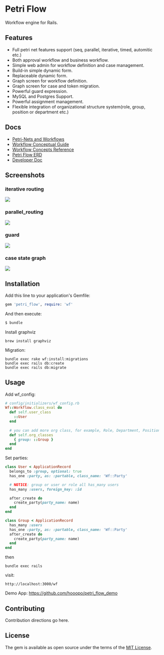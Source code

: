 # Petri Flow

Workflow engine for Rails.

## Features
* Full petri net features support (seq, parallel, iterative, timed, automitic etc.)
* Both approval workflow and business workflow.
* Simple web admin for workflow definition and case management.
* Build-in simple dynamic form.
* Replaceable dynamic form.
* Graph screen for workflow definition.
* Graph screen for case and token migration.
* Powerful guard expression.
* MySQL and Postgres Support.
* Powerful assignment management.
* Flexible integration of organizational structure system(role, group, position or department etc.)

## Docs

* [Petri-Nets and Workflows](https://hooopo.gitbook.io/petri-flow/)
* [Workflow Conceptual Guide](https://hooopo.gitbook.io/petri-flow/workflow-conceptual-guide)
* [Workflow Concepts Reference](https://hooopo.gitbook.io/petri-flow/workflow-concepts-reference)
* [Petri Flow ERD](https://hooopo.gitbook.io/petri-flow/erd)
* [Developer Doc](https://hooopo.gitbook.io/petri-flow/developer-document)

## Screenshots

###  iterative routing

![](https://github.com/hooopo/wf/blob/master/screenshots/iterative_routing.png)

### parallel_routing

![](https://blobscdn.gitbook.com/v0/b/gitbook-28427.appspot.com/o/assets%2F-M-GhlU_QaD6nbLAbaJI%2F-M-X0nIxUUBwJsNhY4FN%2F-M-XAKm9VN1MJxPZT9Xe%2Fimage.png?alt=media&token=c8beba84-72ec-470f-9987-81cf40762e15)

### guard

![](https://github.com/hooopo/wf/blob/master/screenshots/workflow_with_guard.png)

### case state graph

![](https://github.com/hooopo/wf/blob/master/screenshots/case_state_graph.png)

### 
## Installation
Add this line to your application's Gemfile:

```ruby
gem 'petri_flow', require: 'wf'
```

And then execute:

```bash
$ bundle
```

Install graphviz

```
brew install graphviz
```

Migration:

```
bundle exec rake wf:install:migrations
bundle exec rails db:create
bundle exec rails db:migrate
```
## Usage

Add wf_config:

```ruby
# config/initializers/wf_config.rb
Wf::Workflow.class_eval do
  def self.user_class
    ::User
  end
  
  # you can add more org class, for example, Role, Department, Position etc.
  def self.org_classes
    { group: ::Group }
  end
end
```

Set parties:

```ruby
class User < ApplicationRecord
  belongs_to :group, optional: true
  has_one :party, as: :partable, class_name: 'Wf::Party'

  # NOTICE: group or user or role all has_many users
  has_many :users, foreign_key: :id

  after_create do
    create_party(party_name: name)
  end
end
```

```ruby
class Group < ApplicationRecord
  has_many :users
  has_one :party, as: :partable, class_name: 'Wf::Party'
  after_create do
    create_party(party_name: name)
  end
end
```

then

```
bundle exec rails 
```

visit:

```
http://localhost:3000/wf
```

Demo App: https://github.com/hooopo/petri_flow_demo

## Contributing
Contribution directions go here.

## License
The gem is available as open source under the terms of the [MIT License](https://opensource.org/licenses/MIT).
